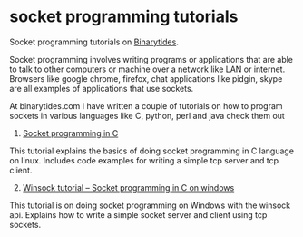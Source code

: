 socket programming tutorials
============================

Socket programming tutorials on <a href="http://www.binarytides.com/">Binarytides</a>.

Socket programming involves writing programs or applications that are able to talk to other computers or machine over a network
like LAN or internet. Browsers like google chrome, firefox, chat applications like pidgin, skype are all examples of applications
that use sockets.

At binarytides.com I have written a couple of tutorials on how to program sockets in various languages like C, python, perl and java
check them out

1. <a href="http://www.binarytides.com/socket-programming-c-linux-tutorial/">Socket programming in C</a>

This tutorial explains the basics of doing socket programming in C language on linux. Includes code examples for writing a simple
tcp server and tcp client.

2. <a href="http://www.binarytides.com/winsock-socket-programming-tutorial/">Winsock tutorial – Socket programming in C on windows</a>

This tutorial is on doing socket programming on Windows with the winsock api. Explains how to write a simple socket server and client using
tcp sockets.
